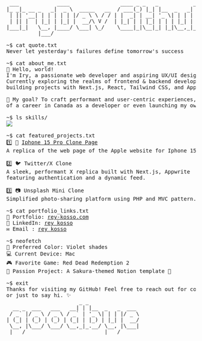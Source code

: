 <pre>
 ___            ____                ____ _ _   _           _     
|_ _|_ __ _   _|  _ \  _____   __  / ___(_) |_| |__  _   _| |__  
 | || '__| | | | | | |/ _ \ \ / / | |  _| | __| '_ \| | | | '_ \ 
 | || |  | |_| | |_| |  __/\ V /  | |_| | | |_| | | | |_| | |_) |
|___|_|   \__, |____/ \___| \_/    \____|_|\__|_| |_|\__,_|_.__/ 
          |___/   

~$ cat quote.txt        
Never let yesterday's failures define tomorrow's success
 
~$ cat about_me.txt
👋 Hello, world!
I'm Iry, a passionate web developer and aspiring UX/UI designer.
Currently exploring the realms of frontend & backend development, and
building projects with Next.js, React, Tailwind CSS, and Appwrite.

🌟 My goal? To craft performant and user-centric experiences, while dreaming
of a career in Canada as a developer or even launching my own e-commerce business!

~$ ls skills/
<img src="https://skills-icons.vercel.app/api/icons?i=html,css,js,ts,python,php,sass,tailwind,react,reactnative,nextjs,express,prisma,nodejs,appwrite,supabase,postgresql,mysql,git,docker&theme=light&perline=10" />

~$ cat featured_projects.txt
1️⃣ 📱 <a target="_blank" rel=me href="https://apple-iphone-15-pro-website.vercel.app/">Iphone 15 Pro Clone Page</a>
A replica of the web page of the Apple website for Iphone 15 Pro. Powered by React, Redux, Three and Tailwind CSS.

2️⃣ 🐦 Twitter/X Clone
A sleek, performant X replica built with Next.js, Appwrite
featuring authentication and a dynamic feed.

3️⃣ 📷 Unsplash Mini Clone
Simplified photo-sharing platform using PHP and MVC pattern.

~$ cat portfolio_links.txt
📂 Portfolio: <a target="_blank" rel=me href="https://rey-kosso.com">rey-kosso.com</a>
🔗 LinkedIn: <a target="_blank" rel=me href="https://www.linkedin.com/in/rey-kosso/">rey kosso</a>
✉️ Email : <a target="_blank" rel=me href="mailto:ryvernet@outlook.fr">rey kosso</a>

~$ neofetch
🎨 Preferred Color: Violet shades
💻 Current Device: Mac
🎮 Favorite Game: Red Dead Redemption 2
🌸 Passion Project: A Sakura-themed Notion template 🌸

~$ exit
Thanks for visiting my GitHub! Feel free to reach out for collaborations
or just to say hi. ✨
                       _ _                
  __ _  ___   ___   __| | |__  _   _  ___ 
 / _` |/ _ \ / _ \ / _` | '_ \| | | |/ _ \
| (_| | (_) | (_) | (_| | |_) | |_| |  __/
 \__, |\___/ \___/ \__,_|_.__/ \__, |\___|
 |___/                         |___/      
</pre>

